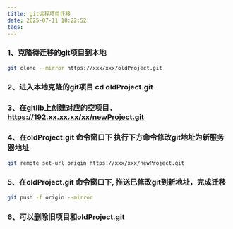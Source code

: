 ```yaml
---
title: git远程项目迁移
date: 2025-07-11 18:22:52
tags:
---
```


### 1、克隆待迁移的git项目到本地
``` bash
git clone --mirror https://xxx/xxx/oldProject.git
```

### 2、进入本地克隆的git项目  cd oldProject.git


### 3、在gitlib上创建对应的空项目，https://192.xx.xx.xx/xx/newProject.git

### 4、在oldProject.git 命令窗口下 执行下方命令修改git地址为新服务器地址
``` bash
git remote set-url origin https://xxx/xxx/newProject.git
```

### 5、在oldProject.git 命令窗口下, 推送已修改git到新地址，完成迁移
``` bash
git push -f origin --mirror
```

### 6、可以删除旧项目和oldProject.git